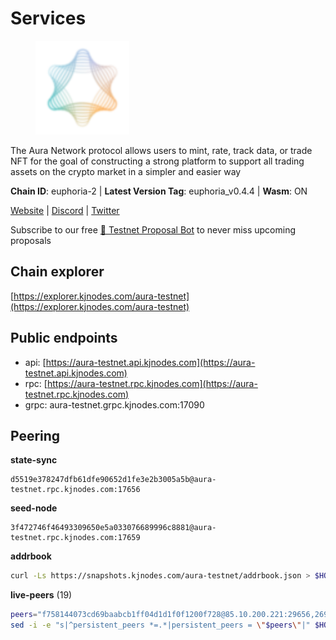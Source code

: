 # Services

<figure><img src="https://raw.githubusercontent.com/kj89/cosmos-images/main/logos/aura.png" width="150" alt=""><figcaption></figcaption></figure>

The Aura Network protocol allows users to mint, rate, track data,  or trade NFT for the goal of constructing a strong platform to  support all trading assets on the crypto market in a simpler and easier way

**Chain ID**: euphoria-2 | **Latest Version Tag**: euphoria_v0.4.4 | **Wasm**: ON

[Website](https://aura.network) | [Discord](https://discord.gg/hpvF5QcWRf) | [Twitter](https://twitter.com/AuraNetworkHQ)



Subscribe to our free [🤖 Testnet Proposal Bot](https://t.me/kjnodes_testnet_proposal_bot) to never miss upcoming proposals


## Chain explorer
[https://explorer.kjnodes.com/aura-testnet](https://explorer.kjnodes.com/aura-testnet)

## Public endpoints

* api: [https://aura-testnet.api.kjnodes.com](https://aura-testnet.api.kjnodes.com)
* rpc: [https://aura-testnet.rpc.kjnodes.com](https://aura-testnet.rpc.kjnodes.com)
* grpc: aura-testnet.grpc.kjnodes.com:17090

## Peering

**state-sync**

```text
d5519e378247dfb61dfe90652d1fe3e2b3005a5b@aura-testnet.rpc.kjnodes.com:17656
```

**seed-node**

```text
3f472746f46493309650e5a033076689996c8881@aura-testnet.rpc.kjnodes.com:17659
```

**addrbook**
```bash
curl -Ls https://snapshots.kjnodes.com/aura-testnet/addrbook.json > $HOME/.aura/config/addrbook.json
```

**live-peers** (19)
```bash
peers="f758144073cd69baabcb1ff04d1d1f0f1200f728@85.10.200.221:29656,2694dd6c739393ad7066dc384e41a21b334f5a35@142.132.223.189:26656,d5519e378247dfb61dfe90652d1fe3e2b3005a5b@65.109.68.190:17656,402173d6f0715cd152a8df8e5db198811ced5603@38.242.206.189:26656,b2394ad608075aa405cdf4ab55e36376d93f7b1d@65.108.206.118:56656,e3dbeeeb2dea9912610b92a436dfe3cb831a94e4@65.108.195.29:36126,7bc01325a59434dffaeef624c1c5f5f7b9fc826b@135.181.215.116:27656,3d6b07bdb11754c8c8512525dac109d8bdee3857@65.21.53.39:7656,bfef15bb8b4cbc4fb777aa33e75e6064cc1ba5bf@185.144.99.14:26656,241bd90cceab3ca7d5d4bcf79bca22c6255ec94b@135.148.233.0:26656,7812205773ac30f3d47200ac2391c79896c60135@54.254.220.113:26656,7cad1bcb2ad777dba21840832341f2ce14bae1a5@5.75.174.126:26656,94f09cc1e0d2357c8c8423589c42dc7721387a60@176.9.44.113:26686,b130852645cc3d7925cfccd14d97425a2260e7ec@65.109.82.106:19656,0770c2687cc34d59ca62270960d3ffcad6e42cf8@65.108.233.44:21656,e7d497959ae94823a70fc4c1c7fe2bc31b2ead57@135.181.143.48:28656,6ef01ca6714aa8127d1b21b5339909ca6319dae0@144.76.97.251:26776,e874935eee84c8313dbb52ba497aed2d8d1f1245@65.108.237.231:27656,70ed6a847ee527dd05312c83b5fb8b8b4a50ae2f@73.40.151.121:56656"
sed -i -e "s|^persistent_peers *=.*|persistent_peers = \"$peers\"|" $HOME/.aura/config/config.toml
```
